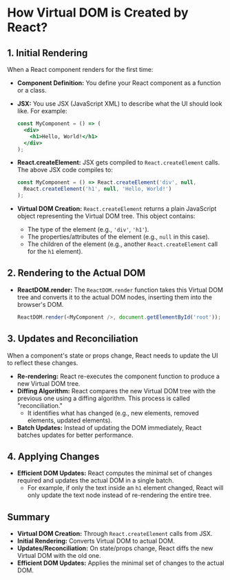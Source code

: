 
# How Virtual DOM is Created by React?

## 1. Initial Rendering

When a React component renders for the first time:

- **Component Definition:** You define your React component as a function or a class.
- **JSX:** You use JSX (JavaScript XML) to describe what the UI should look like. For example:

  ```jsx
  const MyComponent = () => (
    <div>
      <h1>Hello, World!</h1>
    </div>
  );
  ```

- **React.createElement:** JSX gets compiled to `React.createElement` calls. The above JSX code compiles to:

  ```javascript
  const MyComponent = () => React.createElement('div', null, 
    React.createElement('h1', null, 'Hello, World!')
  );
  ```

- **Virtual DOM Creation:** `React.createElement` returns a plain JavaScript object representing the Virtual DOM tree. This object contains:
  - The type of the element (e.g., `'div'`, `'h1'`).
  - The properties/attributes of the element (e.g., `null` in this case).
  - The children of the element (e.g., another `React.createElement` call for the `h1` element).

## 2. Rendering to the Actual DOM

- **ReactDOM.render:** The `ReactDOM.render` function takes this Virtual DOM tree and converts it to the actual DOM nodes, inserting them into the browser's DOM.

  ```javascript
  ReactDOM.render(<MyComponent />, document.getElementById('root'));
  ```

## 3. Updates and Reconciliation

When a component's state or props change, React needs to update the UI to reflect these changes.

- **Re-rendering:** React re-executes the component function to produce a new Virtual DOM tree.
- **Diffing Algorithm:** React compares the new Virtual DOM tree with the previous one using a diffing algorithm. This process is called "reconciliation."
  - It identifies what has changed (e.g., new elements, removed elements, updated elements).
- **Batch Updates:** Instead of updating the DOM immediately, React batches updates for better performance.

## 4. Applying Changes

- **Efficient DOM Updates:** React computes the minimal set of changes required and updates the actual DOM in a single batch.
  - For example, if only the text inside an `h1` element changed, React will only update the text node instead of re-rendering the entire tree.

## Summary

- **Virtual DOM Creation:** Through `React.createElement` calls from JSX.
- **Initial Rendering:** Converts Virtual DOM to actual DOM.
- **Updates/Reconciliation:** On state/props change, React diffs the new Virtual DOM with the old one.
- **Efficient DOM Updates:** Applies the minimal set of changes to the actual DOM.
